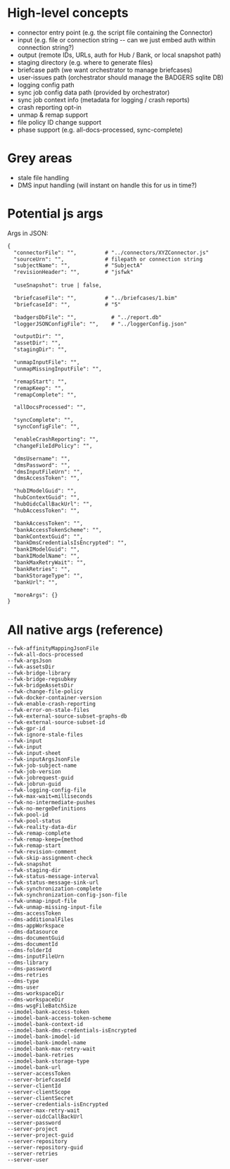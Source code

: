 # High-level concepts

- connector entry point (e.g. the script file containing the Connector)
- input (e.g. file or connection string -- can we just embed auth within connection string?)
- output (remote IDs, URLs, auth for Hub / Bank, or local snapshot path)
- staging directory (e.g. where to generate files)
- briefcase path (we want orchestrator to manage briefcases)
- user-issues path (orchestrator should manage the BADGERS sqlite DB)
- logging config path
- sync job config data path (provided by orchestrator)
- sync job context info (metadata for logging / crash reports)
- crash reporting opt-in
- unmap & remap support
- file policy ID change support
- phase support (e.g. all-docs-processed, sync-complete)

# Grey areas
- stale file handling
- DMS input handling (will instant on handle this for us in time?)

# Potential js args

Args in JSON:

```txt
{
  "connectorFile": "",         # "../connectors/XYZConnector.js"
  "sourceUrn": "",             # filepath or connection string  
  "subjectName": "",           # "SubjectA"
  "revisionHeader": "",        # "jsfwk"
 
  "useSnapshot": true | false, 

  "briefcaseFile": "",         # "../briefcases/1.bim"
  "briefcaseId": "",           # "5"

  "badgersDbFile": "",           # "../report.db"
  "loggerJSONConfigFile": "",    # "../loggerConfig.json"

  "outputDir": "",
  "assetDir": "",
  "stagingDir": "",

  "unmapInputFile": "",
  "unmapMissingInputFile": "",

  "remapStart": "",
  "remapKeep": "",
  "remapComplete": "",

  "allDocsProcessed": "",

  "syncComplete": "",
  "syncConfigFile": "",

  "enableCrashReporting": "",
  "changeFileIdPolicy": "",

  "dmsUsername": "",
  "dmsPassword": "",
  "dmsInputFileUrn": "",
  "dmsAccessToken": "",

  "hubIModelGuid": "",
  "hubContextGuid": "",
  "hubOidcCallBackUrl": "",
  "hubAccessToken": "",

  "bankAccessToken": "",
  "bankAccessTokenScheme": "",
  "bankContextGuid": "",
  "bankDmsCredentialsIsEncrypted": "",
  "bankIModelGuid": "",
  "bankIModelName": "",
  "bankMaxRetryWait": "",
  "bankRetries": "",
  "bankStorageType": "",
  "bankUrl": "",

  "moreArgs": {}
}
```


# All native args (reference)
```
--fwk-affinityMappingJsonFile
--fwk-all-docs-processed
--fwk-argsJson
--fwk-assetsDir
--fwk-bridge-library
--fwk-bridge-regsubkey
--fwk-bridgeAssetsDir
--fwk-change-file-policy
--fwk-docker-container-version
--fwk-enable-crash-reporting
--fwk-error-on-stale-files
--fwk-external-source-subset-graphs-db
--fwk-external-source-subset-id
--fwk-gpr-id
--fwk-ignore-stale-files
--fwk-input
--fwk-input
--fwk-input-sheet
--fwk-inputArgsJsonFile
--fwk-job-subject-name
--fwk-job-version
--fwk-jobrequest-guid
--fwk-jobrun-guid
--fwk-logging-config-file
--fwk-max-wait=milliseconds
--fwk-no-intermediate-pushes
--fwk-no-mergeDefinitions
--fwk-pool-id
--fwk-pool-status
--fwk-reality-data-dir
--fwk-remap-complete
--fwk-remap-keep={method
--fwk-remap-start
--fwk-revision-comment
--fwk-skip-assignment-check
--fwk-snapshot
--fwk-staging-dir
--fwk-status-message-interval
--fwk-status-message-sink-url
--fwk-synchronization-complete
--fwk-synchronization-config-json-file
--fwk-unmap-input-file
--fwk-unmap-missing-input-file
--dms-accessToken
--dms-additionalFiles
--dms-appWorkspace
--dms-datasource
--dms-documentGuid
--dms-documentId
--dms-folderId
--dms-inputFileUrn
--dms-library
--dms-password
--dms-retries
--dms-type
--dms-user
--dms-workspaceDir
--dms-workspaceDir
--dms-wsgFileBatchSize
--imodel-bank-access-token
--imodel-bank-access-token-scheme
--imodel-bank-context-id
--imodel-bank-dms-credentials-isEncrypted
--imodel-bank-imodel-id
--imodel-bank-imodel-name
--imodel-bank-max-retry-wait
--imodel-bank-retries
--imodel-bank-storage-type
--imodel-bank-url
--server-accessToken
--server-briefcaseId
--server-clientId
--server-clientScope
--server-clientSecret
--server-credentials-isEncrypted
--server-max-retry-wait
--server-oidcCallBackUrl
--server-password
--server-project
--server-project-guid
--server-repository
--server-repository-guid
--server-retries
--server-user
```
